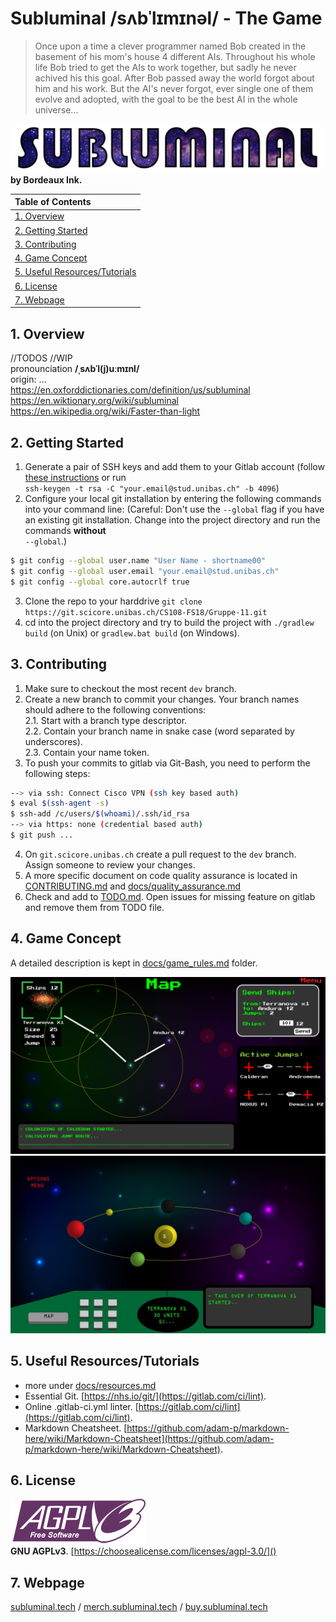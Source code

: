 # Subluminal /sʌbˈlɪmɪnəl/ - The Game

> Once upon a time a clever programmer named Bob created in the basement of his mom's house 4 different AIs. Throughout his whole life Bob tried to get the AIs to work together, but sadly he never achived his this goal. After Bob passed away the world forgot about him and his work. But the AI's never forgot, ever single one of them evolve and adopted, with the goal to be the best AI in the whole universe...

[![Logo](./assets/logo/subluminal_logo.png)](http://subluminal.tech) **by Bordeaux Ink.**

| Table of Contents                             |
|:----------------------------------------------|
| [1. Overview](#Overview)                      | 
| [2. Getting Started](#Getting-Started)        |
| [3. Contributing](#Contributing)              |
| [4. Game Concept](#Game-Concept)              |
| [5. Useful Resources/Tutorials](#useful-resourcestutorials) |
| [6. License](#License)                        |
| [7. Webpage](#Webpage)                        |


## 1. Overview
//TODOS //WIP  
pronounciation **/ˌsʌbˈl(j)uːmɪnl/**  
origin: ...  
https://en.oxforddictionaries.com/definition/us/subluminal  
https://en.wiktionary.org/wiki/subluminal  
https://en.wikipedia.org/wiki/Faster-than-light  




## 2. Getting Started
1. Generate a pair of SSH keys and add them to your Gitlab account (follow [these instructions](https://git.scicore.unibas.ch/help/ssh/README#generating-a-new-ssh-key-pair) or run  
``ssh-keygen -t rsa -C "your.email@stud.unibas.ch" -b 4096``)
2. Configure your local git installation by entering the following commands into your command line:
(Careful: Don't use the ``--global`` flag if you have an existing git installation. Change into the project directory and run the commands **without**  
``--global``.)
```sh
$ git config --global user.name "User Name - shortname00"
$ git config --global user.email "your.email@stud.unibas.ch"
$ git config --global core.autocrlf true
```
3. Clone the repo to your harddrive ``git clone https://git.scicore.unibas.ch/CS108-FS18/Gruppe-11.git``  
4. cd into the project directory and try to build the project with ``./gradlew build`` (on Unix) or ``gradlew.bat build`` (on Windows).

## 3. Contributing
1. Make sure to checkout the most recent ``dev`` branch.
2. Create a new branch to commit your changes. Your branch names should adhere to the following conventions:  
2.1. Start with a branch type descriptor.  
2.2. Contain your branch name in snake case (word separated by underscores).  
2.3. Contain your name token.  
3. To push your commits to gitlab via Git-Bash, you need to perform the following steps:
```sh
--> via ssh: Connect Cisco VPN (ssh key based auth)
$ eval $(ssh-agent -s)
$ ssh-add /c/users/$(whoami)/.ssh/id_rsa
--> via https: none (credential based auth)
$ git push ...
```
4. On ``git.scicore.unibas.ch`` create a pull request to the ``dev`` branch. Assign someone to review your changes.
5. A more specific document on code quality assurance is located in [CONTRIBUTING.md](CONTRIBUTING.md) and [docs/quality_assurance.md](docs/quality_assurance.md)
6. Check and add to [TODO.md](TODO.md). Open issues for missing feature on gitlab and remove them from TODO file.


## 4. Game Concept
A detailed description is kept in [docs/game_rules.md](docs/game_rules.md) folder.  

![Mockup Image 4](./assets/mockup/ui_4.png)
![Mockup Image 1](./assets/mockup/ui_1.jpg)  


## 5. Useful Resources/Tutorials
- more under [docs/resources.md](docs/resources.md)
- Essential Git. [https://nhs.io/git/](https://gitlab.com/ci/lint).
- Online .gitlab-ci.yml linter. [https://gitlab.com/ci/lint](https://gitlab.com/ci/lint).
- Markdown Cheatsheet. [https://github.com/adam-p/markdown-here/wiki/Markdown-Cheatsheet](https://github.com/adam-p/markdown-here/wiki/Markdown-Cheatsheet).


## 6. License
![GNU AGPL Logo](assets/other/AGPLv3_Logo.png)  
**GNU AGPLv3**. [https://choosealicense.com/licenses/agpl-3.0/]()

## 7. Webpage
[subluminal.tech](http://subluminal.tech)  /   [merch.subluminal.tech](http://merch.subluminal.tech)  /   [buy.subluminal.tech](http://buy.subluminal.tech)
